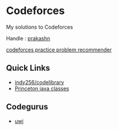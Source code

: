 # Codeforces
My solutions to Codeforces

Handle : [prakashn](http://codeforces.com/profile/prakashn)

[codeforces practice problem recommender](https://code-drills.com/profile?handles=cf%2Fprakashn+sp%2Fprakashn27)

## Quick Links
* [indy256/codelibrary](https://github.com/indy256/codelibrary/tree/master/java/src)
* [Princeton java classes](http://algs4.cs.princeton.edu/code/)

## Codegurus
* [uwi](http://codeforces.com/profile/uwi)


